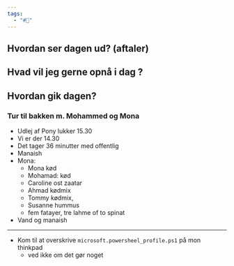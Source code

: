 ```yaml
---
tags:
  - "#📅"
---
```

## Hvordan ser dagen ud? (aftaler)


## Hvad vil jeg gerne opnå i dag ?


## Hvordan gik dagen?
### Tur til bakken m. Mohammed og Mona
- Udlej af Pony lukker 15.30
- Vi er der 14.30 
- Det tager 36 minutter med offentlig 
- Manaish
- Mona:
	- Mona kød
	- Mohamad: kød
	- Caroline ost zaatar
	- Ahmad kødmix 
	- Tommy kødmix,
	- Susanne hummus  
	- fem fatayer, tre lahme of to spinat 
- Vand og manaish
---
* Kom til at overskrive `microsoft.powersheel_profile.ps1` på mon thinkpad
	* ved ikke om det gør noget
